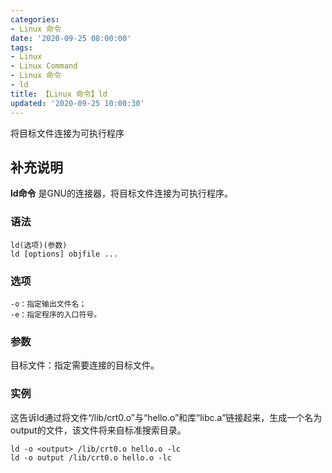 ```yaml
---
categories:
- Linux 命令
date: '2020-09-25 08:00:00'
tags:
- Linux
- Linux Command
- Linux 命令
- ld
title: 【Linux 命令】ld
updated: '2020-09-25 10:00:30'
---
```


将目标文件连接为可执行程序

## 补充说明

**ld命令** 是GNU的连接器，将目标文件连接为可执行程序。

###  语法 

```shell
ld(选项)(参数)
ld [options] objfile ...
```

###  选项 

```shell
-o：指定输出文件名；
-e：指定程序的入口符号。
```

###  参数 

目标文件：指定需要连接的目标文件。

### 实例

这告诉ld通过将文件“/lib/crt0.o”与“hello.o”和库“libc.a”链接起来，生成一个名为output的文件，该文件将来自标准搜索目录。

```shell
ld -o <output> /lib/crt0.o hello.o -lc
ld -o output /lib/crt0.o hello.o -lc
```


<!-- Linux命令行搜索引擎：https://jaywcjlove.github.io/linux-command/ -->
